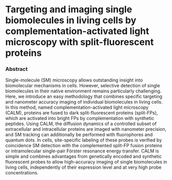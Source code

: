 <!-- TITLE: Targeting And Imaging Single Biomolecules In Living Cells By Complementation Activated Light Microscopy With Split Fluorescent Proteins -->
<!-- SUBTITLE: A quick summary of Targeting And Imaging Single Biomolecules In Living Cells By Complementation Activated Light Microscopy With Split Fluorescent Proteins -->

# Targeting and imaging single biomolecules in living cells by complementation-activated light microscopy with split-fluorescent proteins


### Abstract
Single-molecule (SM) microscopy allows outstanding insight into biomolecular mechanisms in cells. However, selective detection of single biomolecules in their native environment remains particularly challenging. Here, we introduce an easy methodology that combines specific targeting and nanometer accuracy imaging of individual biomolecules in living cells. In this method, named complementation-activated light microscopy (CALM), proteins are fused to dark split-fluorescent proteins (split-FPs), which are activated into bright FPs by complementation with synthetic peptides. Using CALM, the diffusion dynamics of a controlled subset of extracellular and intracellular proteins are imaged with nanometer precision, and SM tracking can additionally be performed with fluorophores and quantum dots. In cells, site-specific labeling of these probes is verified by coincidence SM detection with the complemented split-FP fusion proteins or intramolecular single-pair Förster resonance energy transfer. CALM is simple and combines advantages from genetically encoded and synthetic fluorescent probes to allow high-accuracy imaging of single biomolecules in living cells, independently of their expression level and at very high probe concentrations.
